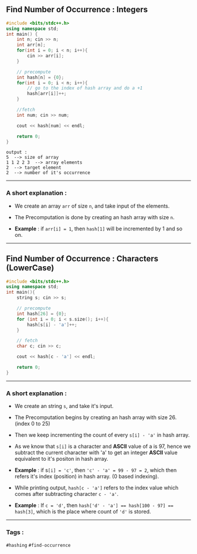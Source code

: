 ## Find Number of Occurrence : Integers

```cpp
#include <bits/stdc++.h>
using namespace std;
int main() {
    int n; cin >> n;
    int arr[n];
    for(int i = 0; i < n; i++){
        cin >> arr[i];
    }

    // precompute
    int hash[n] = {0};
    for(int i = 0; i < n; i++){
        // go to the index of hash array and do a +1
        hash[arr[i]]++;
    }

    //fetch
    int num; cin >> num;

    cout << hash[num] << endl;

    return 0;
}
```

```
output :
5  --> size of array
1 1 2 2 3  --> array elements
2  --> target element
2  --> number of it's occurrence
```

---

### A short explanation :

- We create an array `arr` of size `n`, and take input of the elements.

- The Precomputation is done by creating an hash array with size `n`.

- **Example** : if `arr[i] = 1`, then `hash[1]` will be incremented by 1 and so on.

---

## Find Number of Occurrence : Characters (LowerCase)

```cpp
#include <bits/stdc++.h>
using namespace std;
int main(){
    string s; cin >> s;

    // precompute
    int hash[26] = {0};
    for (int i = 0; i < s.size(); i++){
        hash[s[i] - 'a']++;
    }

    // fetch
    char c; cin >> c;

    cout << hash[c - 'a'] << endl;

    return 0;
}
```

---

### A short explanation :

- We create an string `s`, and take it's input.

- The Precomputation begins by creating an hash array with size 26. (index 0 to 25)

- Then we keep incrementing the count of every `s[i] - 'a'` in hash array.

- As we know that `s[i]` is a character and **ASCII** value of a is 97, hence we subtract the current character with 'a' to get an integer **ASCII** value equivalent to it's positon in hash array.

- **Example** : if s`[i] = 'c'`, then `'c' - 'a' = 99 - 97 = 2`, which then refers it's index (position) in hash array. (0 based indexing).

- While printing output, `hash[c - 'a']` refers to the index value which comes after subtracting character `c - 'a'`.

- **Example** : If `c = 'd'`, then `hash['d' - 'a'] == hash[100 - 97] == hash[3]`, which is the place where count of `'d'` is stored.

---

### Tags :

`#hashing` `#find-occurrence`
